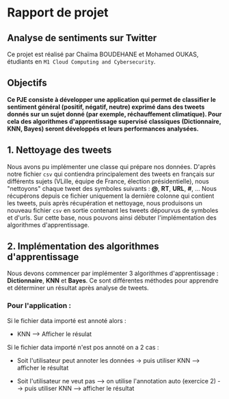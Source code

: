 # Rapport de projet  

## Analyse de sentiments sur Twitter  

Ce projet est réalisé par Chaïma BOUDEHANE et Mohamed OUKAS, étudiants en `M1 Cloud Computing and Cybersecurity`.  


## Objectifs  

**Ce PJE consiste à développer une application qui permet de classifier le sentiment général (positif, négatif, neutre) exprimé dans des tweets donnés sur un sujet donné (par exemple, réchauffement climatique). Pour cela des algorithmes d'apprentissage supervisé classiques (Dictionnaire, KNN, Bayes) seront développés et leurs performances analysées.**  


## 1. Nettoyage des tweets  

Nous avons pu implémenter une classe qui prépare nos données. D'après notre fichier `csv` qui contiendra principalement des tweets en français sur différents 
sujets (VLille, équipe de France, élection présidentielle), nous "nettoyons" chaque tweet des symboles suivants : **@**, **RT**, **URL**, **#**, ...
Nous récupérons depuis ce fichier uniquement la dernière colonne qui contient les tweets, puis après récupération et nettoyage, nous produisons un nouveau fichier `csv` en sortie contenant
les tweets dépourvus de symboles et d'urls. 
Sur cette base, nous pouvons ainsi débuter l'implémentation des algorithmes d'apprentissage.  


## 2. Implémentation des algorithmes d'apprentissage  

Nous devons commencer par implémenter 3 algorithmes d'apprentissage : **Dictionnaire**, **KNN** et **Bayes**. Ce sont différentes méthodes pour apprendre et déterminer un résultat après analyse de tweets.  







### Pour l'application : 


Si le fichier data importé est annoté alors :

 - KNN --> Afficher le résulat


Si le fichier data importé n'est pos annoté  on a 2 cas : 


 - Soit l'utilisateur peut annoter les données -> puis utiliser KNN --> afficher le résultat

 - Soit l'utilisateur ne veut pas --> on utilise l'annotation auto (exercice 2) --> puis utiliser KNN --> afficher le résultat